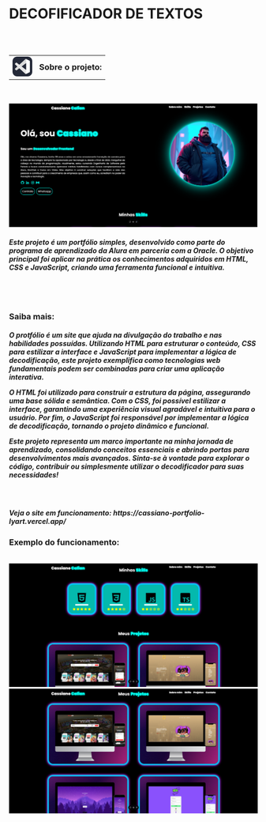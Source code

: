 <h1>DECOFIFICADOR DE TEXTOS</h1>
<br>
<br>
<table>
  <tr>
    <td>
      <a href="https://skillicons.dev">
        <img src="https://github.com/tandpfun/skill-icons/blob/main/icons/VSCode-Dark.svg" width="40px">
      </a>
    </td>
    <td>
      <h3 style="margin: 0;">Sobre o projeto:</h3>
    </td>
  </tr>
</table> 
  <br>
  <br>
  <img src="https://raw.githubusercontent.com/CassianoCalian/cassiano_portfolio/refs/heads/main/images/perfil.PNG"/>
<h5>Este projeto é um portfólio simples, desenvolvido como parte do programa de aprendizado da Alura em parceria com a Oracle. O objetivo principal foi aplicar na prática os conhecimentos adquiridos em HTML, CSS e JavaScript, criando uma ferramenta funcional e intuitiva.</h5>
<br>
<br>
<h3>
  Saiba mais:
</h3>
<h5>
  O protfólio é um site que ajuda na divulgação do trabalho e nas habilidades possuídas. Utilizando HTML para estruturar o conteúdo, CSS para estilizar a interface e JavaScript para implementar a lógica de decodificação, este projeto exemplifica como tecnologias web fundamentais podem ser combinadas para criar uma aplicação interativa.

O HTML foi utilizado para construir a estrutura da página, assegurando uma base sólida e semântica. Com o CSS, foi possível estilizar a interface, garantindo uma experiência visual agradável e intuitiva para o usuário. Por fim, o JavaScript foi responsável por implementar a lógica de decodificação, tornando o projeto dinâmico e funcional.

Este projeto representa um marco importante na minha jornada de aprendizado, consolidando conceitos essenciais e abrindo portas para desenvolvimentos mais avançados. Sinta-se à vontade para explorar o código, contribuir ou simplesmente utilizar o decodificador para suas necessidades!
</h5>
<br>
<h5>Veja o site em funcionamento: https://cassiano-portfolio-lyart.vercel.app/</h5>
<h3>Exemplo do funcionamento:</h3>
<br>
  <img src="https://raw.githubusercontent.com/CassianoCalian/cassiano_portfolio/refs/heads/main/images/skills.PNG"/>
  <br>
  <img src="https://raw.githubusercontent.com/CassianoCalian/cassiano_portfolio/refs/heads/main/images/projects.PNG"/>
  

